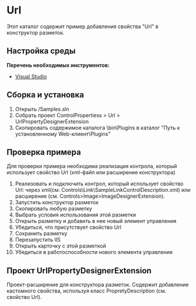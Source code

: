 # Url

Этот каталог содержит пример добавления свойства "Url" в конструктор разметок. 

## Настройка среды

**Перечень необходимых инструментов:** 
* [Visual Studio](https://www.visualstudio.com)

## Сборка и установка

1. Открыть /Samples.sln
2. Собрать проект ControlPropertiess > Url > UrlPropertyDesignerExtension
3. Скопировать содержимое каталога \bin\Plugins в каталог "Путь к установленному Web-клиент\Plugins"

## Проверка примера

Для проверки примера необходима реализация контрола, который использует свойство Url (xml-файл или расширение конструктора)

1. Реализовать и подключить контрол, который использует свойство Url:
	 через xml(см. Controls\Link\SampleLinkControlDescription.xml) или расширение (см. Controls>Image>ImageDesignerExtension).
2. Запустить конструктор разметок
3. Скопировать любую разметку
4. Выбрать условия использования этой разметки
5. Открыть разметку и добавить в нее новый элемент управления
6. Убедиться, что присутствует свойство Url
7. Сохранить разметку
8. Перезапустить IIS
9. Открыть карточку с этой разметкой
10. Убедиться в работоспособности нового элемента управления

## Проект UrlPropertyDesignerExtension

Проект-расширение для конструктора разметок. Содержит добавление кастомного свойства, используя класс PropretyDescription (см. свойство Url). 